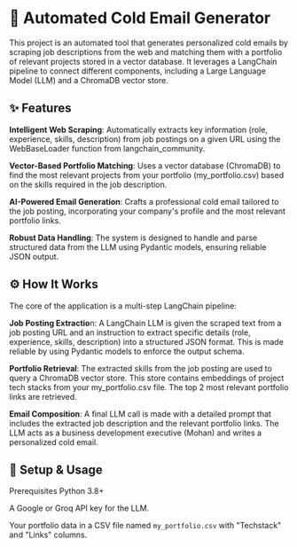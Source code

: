 # 📧 Automated Cold Email Generator
This project is an automated tool that generates personalized cold emails by scraping job descriptions from the web and matching them with a portfolio of relevant projects stored in a vector database. It leverages a LangChain pipeline to connect different components, including a Large Language Model (LLM) and a ChromaDB vector store.

## ✨ Features
**Intelligent Web Scraping**: Automatically extracts key information (role, experience, skills, description) from job postings on a given URL using the WebBaseLoader function from langchain_community.

**Vector-Based Portfolio Matching**: Uses a vector database (ChromaDB) to find the most relevant projects from your portfolio (my_portfolio.csv) based on the skills required in the job description.

**AI-Powered Email Generation**: Crafts a professional cold email tailored to the job posting, incorporating your company's profile and the most relevant portfolio links.

**Robust Data Handling**: The system is designed to handle and parse structured data from the LLM using Pydantic models, ensuring reliable JSON output.

## ⚙️ How It Works
The core of the application is a multi-step LangChain pipeline:

**Job Posting Extractio**n: A LangChain LLM is given the scraped text from a job posting URL and an instruction to extract specific details (role, experience, skills, description) into a structured JSON format. This is made reliable by using Pydantic models to enforce the output schema.

**Portfolio Retrieval**: The extracted skills from the job posting are used to query a ChromaDB vector store. This store contains embeddings of project tech stacks from your my_portfolio.csv file. The top 2 most relevant portfolio links are retrieved.

**Email Composition**: A final LLM call is made with a detailed prompt that includes the extracted job description and the relevant portfolio links. The LLM acts as a business development executive (Mohan) and writes a personalized cold email.

## 🚀 Setup & Usage
Prerequisites
Python 3.8+

A Google or Groq API key for the LLM.

Your portfolio data in a CSV file named ```my_portfolio.csv``` with "Techstack" and "Links" columns.

